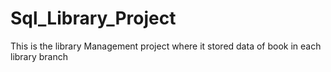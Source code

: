 # Sql_Library_Project
This is the library Management project where it stored data of book in each library branch
